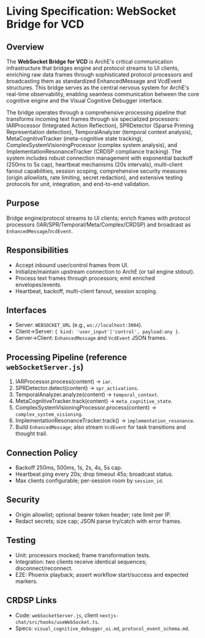 # Living Specification: WebSocket Bridge for VCD

## Overview

The **WebSocket Bridge for VCD** is ArchE's critical communication infrastructure that bridges engine and protocol streams to UI clients, enriching raw data frames through sophisticated protocol processors and broadcasting them as standardized EnhancedMessage and VcdEvent structures. This bridge serves as the central nervous system for ArchE's real-time observability, enabling seamless communication between the core cognitive engine and the Visual Cognitive Debugger interface.

The bridge operates through a comprehensive processing pipeline that transforms incoming text frames through six specialized processors: IARProcessor (Integrated Action Reflection), SPRDetector (Sparse Priming Representation detection), TemporalAnalyzer (temporal context analysis), MetaCognitiveTracker (meta-cognitive state tracking), ComplexSystemVisioningProcessor (complex system analysis), and ImplementationResonanceTracker (CRDSP compliance tracking). The system includes robust connection management with exponential backoff (250ms to 5s cap), heartbeat mechanisms (20s intervals), multi-client fanout capabilities, session scoping, comprehensive security measures (origin allowlists, rate limiting, secret redaction), and extensive testing protocols for unit, integration, and end-to-end validation.

## Purpose
Bridge engine/protocol streams to UI clients; enrich frames with protocol processors (IAR/SPR/Temporal/Meta/Complex/CRDSP) and broadcast as `EnhancedMessage`/`VcdEvent`.

## Responsibilities
- Accept inbound user/control frames from UI.
- Initialize/maintain upstream connection to ArchE (or tail engine stdout).
- Process text frames through processors; emit enriched envelopes/events.
- Heartbeat, backoff, multi-client fanout, session scoping.

## Interfaces
- Server: `WEBSOCKET_URL` (e.g., `ws://localhost:3004`).
- Client→Server: `{ kind: 'user_input'|'control', payload:any }`.
- Server→Client: `EnhancedMessage` and `VcdEvent` JSON frames.

## Processing Pipeline (reference `webSocketServer.js`)
1. IARProcessor.process(content) → `iar`.
2. SPRDetector.detect(content) → `spr_activations`.
3. TemporalAnalyzer.analyze(content) → `temporal_context`.
4. MetaCognitiveTracker.track(content) → `meta_cognitive_state`.
5. ComplexSystemVisioningProcessor.process(content) → `complex_system_visioning`.
6. ImplementationResonanceTracker.track() → `implementation_resonance`.
7. Build `EnhancedMessage`; also stream `VcdEvent` for task transitions and thought trail.

## Connection Policy
- Backoff 250ms, 500ms, 1s, 2s, 4s, 5s cap.
- Heartbeat ping every 20s; drop timeout 45s; broadcast status.
- Max clients configurable; per-session room by `session_id`.

## Security
- Origin allowlist; optional bearer token header; rate limit per IP.
- Redact secrets; size cap; JSON parse try/catch with error frames.

## Testing
- Unit: processors mocked; frame transformation tests.
- Integration: two clients receive identical sequences; disconnect/reconnect.
- E2E: Phoenix playback; assert workflow start/success and expected markers.

## CRDSP Links
- Code: `webSocketServer.js`, client `nextjs-chat/src/hooks/useWebSocket.ts`.
- Specs: `visual_cognitive_debugger_ui.md`, `protocol_event_schema.md`.
